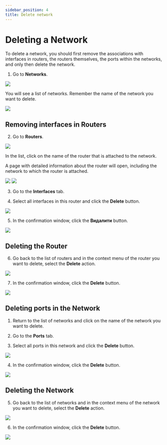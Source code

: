 ```yaml
---
sidebar_position: 4
title: Delete network
---
```


# Deleting a Network

To delete a network, you should first remove the associations with interfaces in routers, the routers themselves, the ports within the networks, and only then delete the network.
1. Go to **Networks**.

![](../img/i-net1.png)

You will see a list of networks. Remember the name of the network you want to delete.

![](../img/i-net12.png)

## Removing interfaces in Routers

2. Go to **Routers**.

![](../img/i-net13.png)

In the list, click on the name of the router that is attached to the network.

A page with detailed information about the router will open, including the network to which the router is attached.

![](../img/i-net22.png)
![](../img/i-net14.png)

3. Go to the **Interfaces** tab.

4. Select all interfaces in this router and click the **Delete** button.

![](../img/i-net15.png)

5. In the confirmation window, click the **Видалити** button.

![](../img/i-net23.png)

## Deleting the Router

6. Go back to the list of routers and in the context menu of the router you want to delete, select the **Delete** action.

![](../img/i-net16.png)

7. In the confirmation window, click the **Delete** button.

![](../img/i-net17.png)

## Deleting ports in the Network

1. Return to the list of networks and click on the name of the network you want to delete.

2. Go to the **Ports** tab. 

3. Select all ports in this network and click the **Delete** button.

![](../img/i-net18.png)

4. In the confirmation window, click the **Delete** button.

![](../img/i-net19.png)

## Deleting the Network

5. Go back to the list of networks and in the context menu of the network you want to delete, select the **Delete** action.

![](../img/i-net20.png)

6. In the confirmation window, click the **Delete** button.

![](../img/i-net21.png)